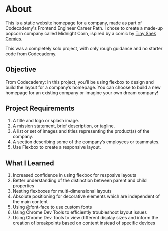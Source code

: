 # About
This is a static website homepage for a company, made as part of Codecademy's Frontend Engineer Career Path. I chose to create a made-up popcorn company called Midnight Corn, ispired by a comic by [Tiny Snek Comics](https://m.facebook.com/TinySnekComics/photos/a.1314272131976657/3268693873201130/).

This was a completely solo project, with only rough guidance and no starter code from Codecademy.

## Objective
From Codecademy: In this project, you’ll be using flexbox to design and build the layout for a company’s homepage. You can choose to build a new homepage for an existing company or imagine your own dream company!​

## Project Requirements
1. A title and logo or splash image.
2. A mission statement, brief description, or tagline.
3. A list or set of images and titles representing the product(s) of the company.
4. A section describing some of the company’s employees or teammates.
5. Use Flexbox to create a responsive layout.

## What I Learned
1. Increased confidence in using flexbox for resposive layouts
2. Better understanding of the distinction between parent and child properties 
3. Nesting flexboxes for multi-dimensional layouts
4. Absolute positioning for decorative elements which are independent of the main content
5. Using @font-face to use custom fonts
6. Using Chrome Dev Tools to efficiently troubleshoot layout issues
7. Using Chrome Dev Tools to view different display sizes and inform the creation of breakpoints based on content instead of specific devices

